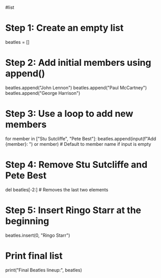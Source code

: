 #list
# Step 1: Create an empty list
beatles = []

# Step 2: Add initial members using append()
beatles.append("John Lennon")
beatles.append("Paul McCartney")
beatles.append("George Harrison")

# Step 3: Use a loop to add new members
for member in ["Stu Sutcliffe", "Pete Best"]:
    beatles.append(input(f"Add {member}: ") or member)  # Default to member name if input is empty

# Step 4: Remove Stu Sutcliffe and Pete Best
del beatles[-2:]  # Removes the last two elements

# Step 5: Insert Ringo Starr at the beginning
beatles.insert(0, "Ringo Starr")

# Print final list
print("Final Beatles lineup:", beatles)
